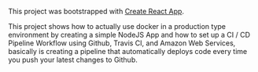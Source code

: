 This project was bootstrapped with [Create React App](https://github.com/facebook/create-react-app).

This project shows how to actually use docker in a production type environment by creating a simple NodeJS App and how to set up a CI / CD Pipeline Workflow using Github, Travis CI, and Amazon Web Services, basically is creating a pipeline that automatically deploys code every time you push your latest changes to Github.



